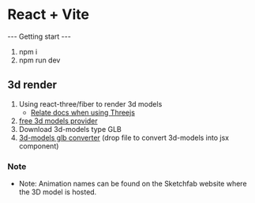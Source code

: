 # React + Vite

--- Getting start ---

1. npm i
2. npm run dev

## 3d render

1. Using react-three/fiber to render 3d models
    - [Relate docs when using Threejs](https://threejs.org/docs)
2. [free 3d models provider](Sketchfab.com)
3. Download 3d-models type GLB
4. [3d-models glb converter](gltf.pmnd.rs) (drop file to convert 3d-models into jsx component)

### Note

- Note: Animation names can be found on the Sketchfab website where the 3D model is hosted.
